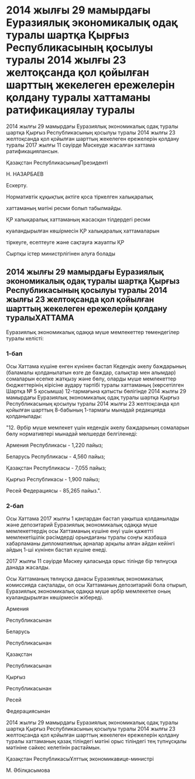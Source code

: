 # 2014 жылғы 29 мамырдағы Еуразиялық экономикалық одақ туралы шартқа Қырғыз Республикасының қосылуы туралы 2014 жылғы 23 желтоқсанда қол қойылған шарттың жекелеген ережелерін қолдану туралы  хаттаманы ратификациялау  туралы

2014 жылғы 29 мамырдағы Еуразиялық экономикалық одақ туралы шартқа Қырғыз Республикасының қосылуы туралы 2014 жылғы                    23 желтоқсанда қол қойылған шарттың жекелеген ережелерін қолдану туралы 2017 жылғы 11 сәуірде Мәскеуде жасалған хаттама ратификациялансын.

Қазақстан РеспубликасыныңПрезиденті

Н. НАЗАРБАЕВ

Ескерту.

Нормативтік құқықтық актіге қоса тіркелген халықаралық

хаттаманың мәтіні ресми болып табылмайды.

ҚР халықаралық хаттаманың жасасқан тілдердегі ресми

куәландырылған көшірмесін ҚР халықаралық хаттамаларын

тіркеуге, есептеуге және сақтауға жауапты ҚР

Сыртқы істер министрлігінен алуға болады

## 2014 жылғы 29 мамырдағы Еуразиялық экономикалық одақ туралы шартқа Қырғыз Республикасының қосылуы туралы 2014 жылғы 23 желтоқсанда қол қойылған шарттың жекелеген ережелерін қолдану туралыХАТТАМА

Еуразиялық экономикалық одаққа мүше мемлекеттер төмендегілер туралы келісті:

### 1-бап

Осы Хаттама күшіне енген күнінен бастап Кедендік әкелу баждарының (баламалы қолданылатын өзге де баждар, салықтар мен алымдар) сомаларын есепке жатқызу және бөлу, оларды мүше мемлекеттер бюджеттерінің кірісіне аудару тәртібі туралы хаттаманың (көрсетілген Шартқа № 5 қосымша) 12-тармағына қатысты бөлігінде 2014 жылғы 29 мамырдағы Еуразиялық экономикалық одақ туралы шартқа Қырғыз Республикасының қосылуы туралы 2014 жылғы 23 желтоқсанда қол қойылған шарттың 8-бабының 1-тармағы мынадай редакцияда қолданылады:

"12. Әрбір мүше мемлекет үшін кедендік әкелу баждарының сомаларын бөлу нормативтері мынадай мөлшерде белгіленеді:

Армения Республикасы - 1,220 пайыз;

Беларусь Республикасы - 4,560 пайыз;

Қазақстан Республикасы - 7,055 пайыз;

Қырғыз Республикасы - 1,900 пайыз;

Ресей Федерациясы - 85,265 пайыз.".

### 2-бап

Осы Хаттама 2017 жылғы 1 қаңтардан бастап уақытша қолданылады және депозитарий Еуразиялық экономикалық одаққа мүше мемлекеттердің осы Хаттаманың күшіне енуі үшін қажетті мемлекетішілік рәсімдерді орындағаны туралы соңғы жазбаша хабарламаны дипломатиялық арналар арқылы алған айдан кейінгі айдың 1-ші күнінен бастап күшіне енеді.

2017 жылғы 11 сәуірде Мәскеу қаласында орыс тілінде бір төлнұсқа данада жасалды.

Осы Хаттаманың төлнұсқа данасы Еуразиялық экономикалық комиссияда сақталады, ол осы Хаттаманың депозитарийі бола отырып, Еуразиялық экономикалық одаққа мүше әрбір мемлекетке оның куәландырылған көшірмесін жібереді.

Армения

Республикасынан

Беларусь

Республикасынан

Қазақстан

Республикасынан

Қырғыз

Республикасынан

Ресей

Федерациясынан

2014 жылғы 29 мамырдағы Еуразиялық экономикалық одақ туралы шартқа Қырғыз Республикасының қосылуы туралы 2014 жылғы 23 желтоқсанда қол қойылған шарттың жекелеген ережелерін қолдану туралы хаттаманың қазақ тіліндегі мәтіні орыс тіліндегі тең түпнұсқалы мәтініне сәйкес келетінін растаймын.

Қазақстан РеспубликасыҰлттық экономикавице-министрі

М. Әбілқасымова

